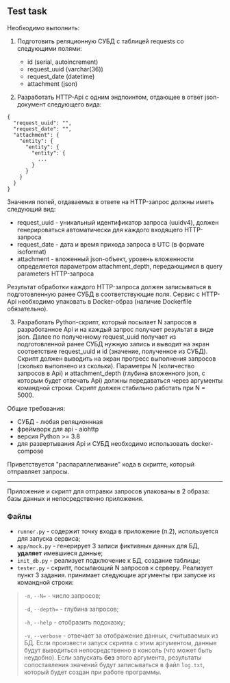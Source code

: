 ## Test task
Необходимо выполнить:

1) Подготовить реляционную СУБД с таблицей requests со следующими полями:
    - id (serial, autoincrement)
    - request_uuid (varchar(36))
    - request_date (datetime)
    - attachment (json)

2) Разработать HTTP-Api с одним эндпоинтом, отдающее в ответ json-документ следующего вида:
```
{
  "request_uuid": "",
  "request_date": "",
  "attachment": {
    "entity": {
      "entity": {
        "entity": {
          ...
        }
      }
    }
  }
}
```
Значения полей, отдаваемых в ответе на HTTP-запрос должны иметь следующий вид:
 - request_uuid - уникальный идентификатор запроса (uuidv4), должен генерироваться автоматически для каждого входящего HTTP-запроса
 - request_date - дата и время прихода запроса в UTC (в формате isoformat)
 - attachment - вложенный json-объект, уровень вложенности определяется параметром attachment_depth, передающимся в query parameters HTTP-запроса

Результат обработки каждого HTTP-запроса должен записываться в подготовленную ранее СУБД в соответствующие поля.
Сервис с HTTP-Api необходимо упаковать в Docker-образ (наличие Dockerfile обязательно).

3) Разработать Python-скрипт, который посылает N запросов в разработанное Api и на каждый запрос получает результат в виде json. Далее по полученному request_uuid получает из подготовленной ранее СУБД нужную запись и выводит на экран соответствие request_uuid и id (значение, полученное из СУБД).
Скрипт должен выводить на экран прогресс выполнения запросов (сколько выполнено из скольки).
Параметры N (количество запросов в Api) и attachment_depth (глубина вложенного json, с которым будет отвечать Api) должны передаваться через аргументы командной строки.
Скрипт должен стабильно работать при N = 5000.

Общие требования:
 - СУБД - любая реляционнная
 - фреймворк для api - aiohttp
 - версия Python >= 3.8
 - для развертывания Api и СУБД необходимо использовать docker-compose

Приветствуется "распараллеливание" кода в скрипте, который отправляет запросы.

---

Приложение и скрипт для отправки запросов упакованы в 2 образа: базы данных и
непосредственно приложения.

### Файлы
* `runner.py` - содержит точку входа в приложение (п.2), используется для 
запуска сервиса;
* `app/moсk.py`  - генерирует 3 записи фиктивных данных для БД,
**удаляет** имевшиеся данные;
* `init_db.py`  - реализует подключение к БД, создание таблицы;
* `tester.py` - скрипт, посылающий N запросов к серверу. 
Реализует пункт 3 задания. принимает следующие аргументы при запуске
из командной строки:
> `-n`, `--N=` - число запросов;
> 
> `-d`, `--depth=` - глубина запросов;
> 
> `-h`, `--help` - отобразить подсказку;
> 
> `-v`, `--verbose` - отвечает за отображение данных, считываемых из БД.
> Если произвести запуск скрипта с этим аргументом, данные будут 
> выводиться непосредственно в консоль (что может быть неудобно). 
> Если запускать **без** этого аргумента, результаты сопоставления
> значений будут записываться в файл `log.txt`, который будет создан 
> при работе программы.
